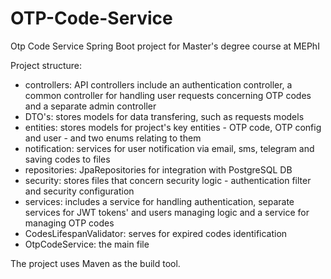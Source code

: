 # OTP-Code-Service
Otp Code Service Spring Boot project for Master's degree course at MEPhI

Project structure:
  - controllers: API controllers include an authentication controller, a common controller for handling user requests concerning OTP codes and a separate admin controller
  - DTO's: stores models for data transfering, such as requests models
  - entities: stores models for project's key entities - OTP code, OTP config and user - and two enums relating to them
  - notification: services for user notification via email, sms, telegram and saving codes to files
  - repositories: JpaRepositories for integration with PostgreSQL DB
  - security: stores files that concern security logic - authentication filter and security configuration
  - services: includes a service for handling  authentication, separate services for JWT tokens' and users managing logic and a service for managing OTP codes
  - CodesLifespanValidator: serves for expired codes identification
  - OtpCodeService: the main file

The project uses Maven as the build tool.
